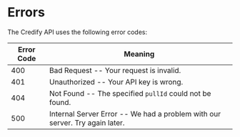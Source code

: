 # Errors

The Credify API uses the following error codes:


Error Code | Meaning
---------- | -------
400 | Bad Request -- Your request is invalid.
401 | Unauthorized -- Your API key is wrong.
404 | Not Found -- The specified `pullId` could not be found.
500 | Internal Server Error -- We had a problem with our server. Try again later.
